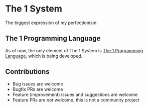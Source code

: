 # The 1 System

The biggest expression of my perfectionism.

## The 1 Programming Language
As of now, the only element of The 1 System is [The 1 Programming Language](lang), which is being developed.

## Contributions
- Bug issues are welcome
- Bugfix PRs are welcome
- Feature (improvement) issues and suggestions are welcome
- Feature PRs are *not* welcome, this is not a community project
